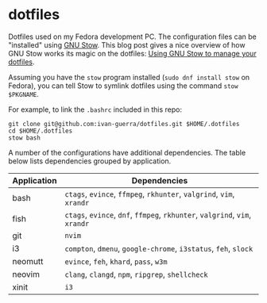 # dotfiles

Dotfiles used on my Fedora development PC. The configuration files can be
"installed" using [GNU Stow][1]. This blog post gives a nice overview of how
GNU Stow works its magic on the dotfiles: [Using GNU Stow to manage your
dotfiles][2].

Assuming you have the `stow` program installed (`sudo dnf install stow` on
Fedora), you can tell Stow to symlink dotfiles using the command 
`stow $PKGNAME`.

For example, to link the `.bashrc` included in this repo:

```
git clone git@github.com:ivan-guerra/dotfiles.git $HOME/.dotfiles
cd $HOME/.dotfiles
stow bash
```

A number of the configurations have additional dependencies. The table below
lists dependencies grouped by application.

| Application | Dependencies                                                                |
|-------------|-----------------------------------------------------------------------------|
| bash        | `ctags`, `evince`, `ffmpeg`, `rkhunter`, `valgrind`, `vim`, `xrandr`        |
| fish        | `ctags`, `evince`, `dnf`, `ffmpeg`, `rkhunter`, `valgrind`, `vim`, `xrandr` |
| git         | `nvim`                                                                      |
| i3          | `compton`, `dmenu`, `google-chrome`, `i3status`, `feh`, `slock`             |
| neomutt     | `evince`, `feh`, `khard`, `pass`, `w3m`                                     |
| neovim      | `clang`, `clangd`, `npm`, `ripgrep`, `shellcheck`                           |
| xinit       | `i3`                                                                        |


[1]: https://www.gnu.org/software/stow/
[2]: https://brandon.invergo.net/news/2012-05-26-using-gnu-stow-to-manage-your-dotfiles.html
